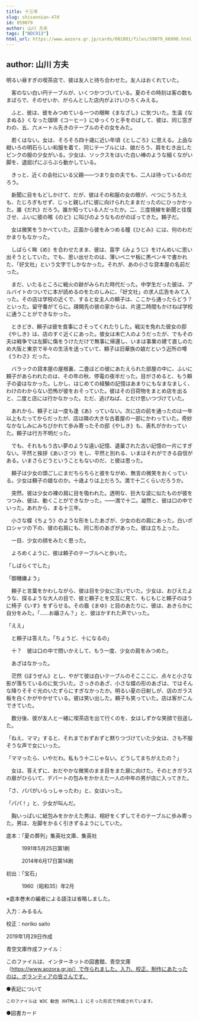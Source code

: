 ```yaml
---
title: 十三年
slug: shisannian-47d
id: 059079
author: 山川 方夫
tags: ["NDC913"]
html_url: https://www.aozora.gr.jp/cards/001801/files/59079_66990.html
---
```


## author: 山川 方夫

明るい昼すぎの喫茶店で、彼は友人と待ち合わせた。友人はおくれていた。

　客のない白い円テーブルが、いくつかつづいている。夏のその時刻は客の数もまばらで、そのせいか、がらんとした店内がよけいひろくみえる。

　ふと、彼は、彼をみつめている一つの眼眸《まなざし》に気づいた。生温《なまぬる》くなった珈琲《コーヒー》にゆっくりと手をのばして、彼は、同じ窓ぎわの、五、六メートル先きのテーブルのその女をみた。

　若くはない。女は、そろそろ四十歳に近い年頃《としごろ》に思える。上品な紺いろの明石らしい和服を着て、同じテーブルには、娘だろう、肩をむき出したピンクの服の少女がいる。少女は、ソックスをはいた白い棒のような細くながい脚を、退屈げにぶらぶら動かしている。

　きっと、近くの会社にいる父親――つまり女の夫でも、二人は待っているのだろう。

　新聞に目をもどしかけて、だが、彼はその和服の女の眼が、べつにうろたえも、たじろぎもせず、じっと親しげに彼に向けられたままだったのにひっかかった。誰《だれ》だろう。誰か知っている人だったか。二、三度視線を新聞と往復させ、ふいに彼の喉《のど》に叫びのようなものがのぼってきた。頼子だ。

　女は微笑をうかべていた。正面から彼をみつめる瞳《ひとみ》には、何のわだかまりもなかった。

　しばらく眸《め》を合わせたまま、彼は、苗字《みょうじ》をけんめいに思い出そうとしていた。でも、思い出せたのは、薄いベニヤ板に黒ペンキで書かれた、「好文社」という文字でしかなかった。それが、あの小さな貸本屋の名前だった。

　まだ、いたるところに戦火の跡がみられた時代だった。中学生だった彼は、アルバイトのついでに本が読めるのをたのしみに、「好文社」の求人広告をみて入った。その店は学校の近くで、すると女主人の頼子は、ここから通ったらどう？　といった。留守番がてらに。疎開先の彼の家からは、片道二時間もかけねば学校に通うことができなかった。

　ときどき、頼子は彼を食事にさそってくれたりした。戦災を免れた彼女の邸《やしき》は、店のすぐ近くにあった。彼女は未亡人のようだったが、でもその夫は戦争では左脚に傷をうけただけで無事に帰還し、いまは事業の建て直しのため大阪と東京で半々の生活を送っていて、頼子は旧華族の娘だという近所の噂《うわさ》だった。

　バラックの貸本屋の屋根裏、二畳ほどの彼にあたえられた部屋の中に、ふいに頼子があらわれたのは、その年の秋、停電の夜半だった。目がさめると、もう頼子の姿はなかった。しかし、はじめての経験の記憶はあまりにもなまなましく、わけのわからない恐怖が彼をおそっていた。彼はその日荷物をまとめ店を出ると、二度と店には行かなかった。ただ、逃げねば、とだけ思いつづけていた。

　あれから、頼子とは一度も逢《あ》っていない。次に店の前を通ったのは一年以上もたってからだったが、店は隣の大きな古着屋の一部にかわっていた。奇妙なかなしみにみちびかれて歩み寄ったその邸《やしき》も、表札がかわっていた。頼子は行方不明だった。

　でも、それももう古い夢のような遠い記憶、遺棄された古い記憶の一片にすぎない。平然と挨拶《あいさつ》をし、平然と別れる、いまはそれができる自信がある。いまさらどうということもないのだ、と彼は思った。

　頼子は少女の頭ごしにまだちらちらと彼をながめ、無言の微笑をおくっている。少女は頼子の娘なのか。十歳よりは上だろう。満で十二くらいだろうか。

　突然、彼は少女の裸の肩に目を吸われた。透明な、巨大な波に似たものが彼をつつみ、彼は、動くことができなかった。――満で十二。凝然と、彼は口の中でいった。あれから、まる十三年。

　小さな蝶《ちょう》のような形をしたあざが、少女の右の肩にあった。白いポロシャツの下の、彼の右肩にも、同じ形のあざがあった。彼は立ち上った。

　一目、少女の顔をみたく思った。

　よろめくように、彼は頼子のテーブルへと歩いた。

「しばらくでした」

「御機嫌よう」

　頼子と言葉をかわしながら、彼は目を少女に注いでいた。少女は、おびえたような、探るような大人の目で、彼と頼子とを交互に見て、もじもじと頼子のほうに椅子《いす》をずらせる。その眉《まゆ》と目のあたりに、彼は、あきらかに自分をみた。「……お嬢さん？」と、彼はかすれた声でいった。

「ええ」

　と頼子は答えた。「ちょうど、十になるの」

　十？　彼は口の中で問いかえして、もう一度、少女の肩をみつめた。

　あざはなかった。

　茫然《ぼうぜん》とし、やがて彼は白いテーブルのそこここに、点々と小さな影が落ちているのに気づいた。さっきのあざ、小さな蝶の形のあざは、ではそんな降りそそぐ光のいたずらにすぎなかったか。明るい夏の日射しが、店のガラス板を白くかがやかせている。彼は笑い出した。頼子も笑っていた。店は客がこんできていた。



　数分後、彼が友人と一緒に喫茶店を出て行くのを、女はしずかな笑顔で目送した。

「ねえ、ママ」すると、それまでおずおずと黙りつづけていた少女は、さも不服そうな声で女にいった。

「ママったら、いやだわ。私もう十二じゃない。どうしてまちがえたの？」

　女は、答えずに、おだやかな微笑のまま目をまた扉に向けた。そのときガラスの扉がひらいて、デパートの包みをかかえた一人の中年の男が店に入ってきた。

「さ、パパがいらっしゃったわ」と、女はいった。

「パパ！」と、少女が叫んだ。

　胸いっぱいに紙包みをかかえた男は、相好をくずしてそのテーブルに歩み寄った。男は、左脚をかるく引きずるようにしていた。













底本：「夏の葬列」集英社文庫、集英社

　　　1991年5月25日第1刷

　　　2014年6月17日第14刷

初出：「宝石」

　　　1960（昭和35）年2月

※底本巻末の編者による語注は省略しました。

入力：みるるん

校正：noriko saito

2019年1月29日作成

青空文庫作成ファイル：

このファイルは、インターネットの図書館、青空文庫（https://www.aozora.gr.jp/）で作られました。入力、校正、制作にあたったのは、ボランティアの皆さんです。











●表記について


	このファイルは W3C 勧告 XHTML1.1 にそった形式で作成されています。







●図書カード